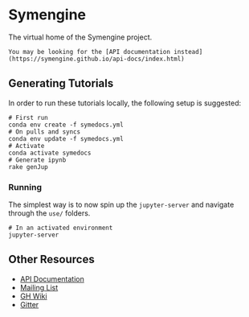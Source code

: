 # Symengine

The virtual home of the Symengine project.

```{tip}
You may be looking for the [API documentation instead](https://symengine.github.io/api-docs/index.html)
```

## Generating Tutorials

In order to run these tutorials locally, the following setup is suggested:

```{code-cell} bash
# First run
conda env create -f symedocs.yml
# On pulls and syncs
conda env update -f symedocs.yml
# Activate
conda activate symedocs
# Generate ipynb
rake genJup
```

### Running

The simplest way is to now spin up the `jupyter-server` and navigate through the `use/` folders.

```{code-cell} bash
# In an activated environment
jupyter-server
```

## Other Resources

- [API Documentation](https://symengine.github.io/api-docs)
- [Mailing List](https://groups.google.com/g/symengine)
- [GH Wiki](https://github.com/symengine/symengine/wiki)
- [Gitter](https://gitter.im/symengine/symengine?at=53ac6f80b7f5a3321716c7eb)
